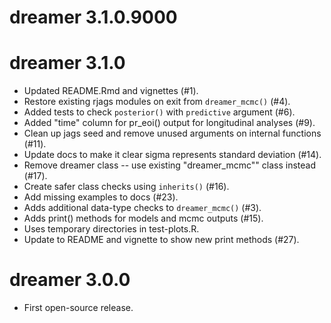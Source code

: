 # dreamer 3.1.0.9000

# dreamer 3.1.0

* Updated README.Rmd and vignettes (#1).
* Restore existing rjags modules on exit from `dreamer_mcmc()` (#4).
* Added tests to check `posterior()` with `predictive` argument (#6).
* Added "time" column for pr_eoi() output for longitudinal analyses (#9).
* Clean up jags seed and remove unused arguments on internal functions (#11).
* Update docs to make it clear sigma represents standard deviation (#14).
* Remove dreamer class -- use existing "dreamer_mcmc"" class instead (#17).
* Create safer class checks using `inherits()` (#16).
* Add missing examples to docs (#23).
* Adds additional data-type checks to `dreamer_mcmc()` (#3).
* Adds print() methods for models and mcmc outputs (#15).
* Uses temporary directories in test-plots.R.
* Update to README and vignette to show new print methods (#27).

# dreamer 3.0.0

* First open-source release.
